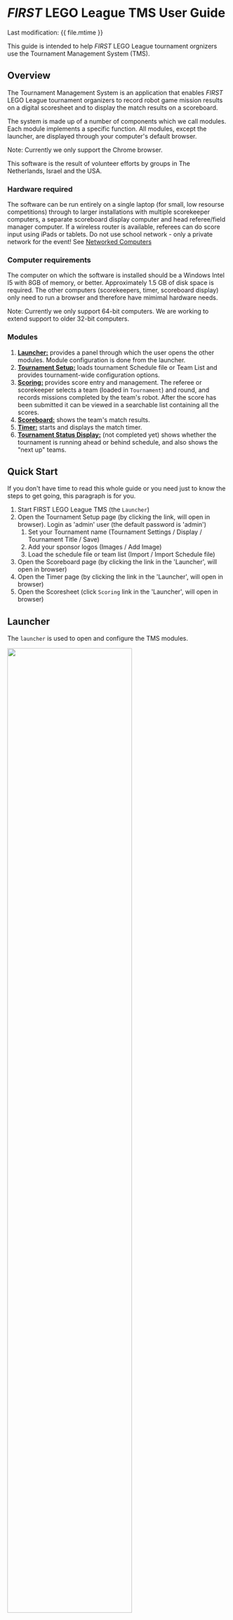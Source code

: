 # *FIRST* LEGO League TMS User Guide

Last modification: {{ file.mtime }}

This guide is intended to help *FIRST* LEGO League tournament orgnizers use the Tournament Management System (TMS).

## Overview

The Tournament Management System is an application that enables *FIRST* LEGO League tournament organizers to record robot game mission results on a digital scoresheet and to display the match results on a scoreboard.

The system is made up of a number of components which we call modules. Each module implements a specific function. All modules, except the launcher, are displayed through your computer's default browser.  

Note: Currently we only support the Chrome browser.

This software is the result of volunteer efforts by groups in The Netherlands, Israel and the USA.

### Hardware required

The software can be run entirely on a single laptop (for small, low resourse competitions) through to larger installations with multiple scorekeeper computers, a separate scoreboard display computer and head referee/field manager computer. If a wireless router is available, referees can do score input using iPads or tablets. Do not use school network - only a private network for the event! See [Networked Computers](#networked-computers)

### Computer requirements

The computer on which the software is installed should be a Windows Intel I5 with 8GB of memory, or better. Approximately 1.5 GB of disk space is required. The other computers (scorekeepers, timer, scoreboard display) only need to run a browser and therefore have mimimal hardware needs.

Note: Currently we only support 64-bit computers. We are working to extend support to older 32-bit computers.

### Modules

1. [**Launcher:**](#launcher) provides a panel through which the user opens the other modules. Module configuration is done from the launcher.
1. [**Tournament Setup:**](#tournament) loads tournament Schedule file or Team List and provides tournament-wide configuration options.
1. [**Scoring:**](#scoring) provides score entry and management. The referee or scorekeeper selects a team (loaded in `Tournament`) and round, and records missions completed by the team's robot. After the score has been submitted it can be viewed in a searchable list containing all the scores.
1. [**Scoreboard:**](#scoreboard) shows the team's match results.
1. [**Timer:**](#timer) starts and displays the match timer.
1. [**Tournament Status Display:**](#tournament-status-display) (not completed yet) shows whether the tournament is running ahead or behind schedule, and also shows the "next up" teams.

## Quick Start

If you don't have time to read this whole guide or you need just to know the steps to get going, this paragraph is for you.

1. Start FIRST LEGO League TMS (the `Launcher`)
1. Open the Tournament Setup page (by clicking the link, will open in browser).
   Login as 'admin' user (the default password is 'admin')
    1. Set your Tournament name (Tournament Settings / Display / Tournament Title / Save)
    1. Add your sponsor logos (Images / Add Image)
    1. Load the schedule file or team list (Import / Import Schedule file)
1. Open the Scoreboard page (by clicking the link in the 'Launcher', will open in browser)
1. Open the Timer page (by clicking the link in the 'Launcher', will open in browser)
1. Open the Scoresheet (click `Scoring` link in the 'Launcher', will open in browser)

## Launcher

The `launcher` is used to open and configure the TMS modules.

<img src="./images/launcher.png" style="width:75%"> 

### Home

The `Home` screen provides clickable links to open the modules, each in it's own browser tab.
For example, click the `Timer` or it's ip address to open the `Timer`. You can also press the `Copy link` button to copy the module address, and then paste it into the Chrome address bar. Do this when your default browser is not Chrome.

### Settings

Module configuration is accessed through the `Settings` screen.

<img src="./images/settings.png" style="width:75%">  

**Timer**  
Timer settings - display countdown in minutes:seconds from 2:30 or in seconds from 150.

**Passwords**

Set `Passwords` for the four predefined `roles`. See [Login](#login) for a description of the roles.  
Press `Save` to make the change permanent.

**Scoreboard**  
Configure whether negative scores are shown as 0 on the `Scoreboard`. Default is YES.

Note: The Scoring screen (intended for the Head Referee) will still show negative scores.

**Scoring**

Configure the [Scoring](#scoring) module settings.

- Select the scoresheet `Challenge` and language.
- `Require a referee name` selects whether a referee name is required on a scoresheet. Default: YES (note this is enforced only when loggin in as referee)
- `Auto-publish team scores` - When configured to YES, scores will be sent to the `Scoreboard` immediately when the referee or scorekeeper presses the `Submit` button. If configured to NO the scores must be [manually published](#scoring-tile), usually by the scorekeeper. Default: YES.
- `Require a Table` selects whether a table name is required on a scoresheet. Default: YES (note this is enforced only when loggin in as referee; Also, this has effectif only if table names are defined in [Tournament Settings](#tournament-settings) - `Delete Tournament Data`.)
- `Require a team signature` selects whether the scoresheet must be signed before it can be submitted. Usually when the scoresheet is completed by the referee, the team technician will be required to sign the scoresheet. A signature is usually not required when a scorekeeper enters the mission information. Default: YES.
- `Display mission score if zero` selects whether `0` is shown on the scoresheet when the team robot has not succeeded in completing a mission: Default: NO  

Press `Save` to make the changes permanent.

Note: After making a change to one of the above settings you need to refresh the browser `Scoring` tab.

**Advanced**

Configure the software logging level and Network Adaptor.

**About**

Information about this software, including how to contact the developers.

**Help**

Show this document

## Login

Access to the module screens are password protected. Each of the 4 predefined roles (admin, scorekeeper, referee and mc) has it's own password.

- `admin` - tournament administrator or head referee. Default password: admin
- `scorekeeper` - transfers missions completed from paper scoresheets into the digital scoresheets. Can also view all scores entered so far. Default password: scorekeeper
- `referee` - Records the state of the robot game on a digital scoresheet. Usually used on iPads or tablets. Default password: referee
- `mc` - Default password: mc

<img src="./images/login.png" style="width:75%">

A password cannot be recovered after it has been saved.

When you login with a role (username) and password, that role is valid for all tabs opened in the browser. If you open an Incognito tab or a different browser, you can login again using a different role.

## Tournament

The `Tournament` screen is the place where the tournament organizer or head referee sets up the tournament.

### Tournament Settings

The `Tournament Settings` screen is where you configure general settings for the tournament.

<img src="./images/tournament-settings.png" style="width:75%">

- Use the `Stage` dropdown to set the current stage of the tournament. Most tournaments have `practice` and `ranking` stages. When you import a `Schedule File` the stage names in the file are used. Default stage names are used if you import a `Team List`. Press the `Save` button after changing the stage. If scores have already been entered for the new `Stage` they will appear on the `Scoreboard`.
- `Delete Tournament Data` - Use the `Delete` button to delete the Teams and Matches.  You will be asked to confirm. **Note this is permanent and deleted scores cannot be recovered**. The system will verify that there are no team scores before deleting teams or matches. You delete scores in the `Scoring` module.
- The `Tournament Title` shown on the `Scoreboard` is configured here.

### Images

The sponsor logos shown on the [Scoreboard](#Scoreboard) ribbon are configured here.

<img src="./images/tournament-images.png" style="width:75%">

The four *FIRST* LEGO League global sponsors are preloaded. You can add additional images files by pressing the `Add Image` button. Press the `Delete` button on an image tile to remove it.

Note: A later version of this software will support hiding logos that you do not want to be displayed but that you wish to keep.

### Import team data

The next step is to import a schedule file or team list. Click `Import` on the right of the screen and select to import a `Schedule File` or `Team List`

Note: `Import` is only available when the team list is empty.

<img src="./images/tournament-import.png" style="width:75%">

- `Schedule file` - Import a CSV schedule file that follows the format of the Tournament Scheduler Excel spreadsheet. This file contains team numbers and names as well as the tournament matches time schedule.
- `Schedule file - shortened` - Import a CSV schedule file exported from one of the Excel-based `Team Tournament Schedule Templates` in the [Tournament Manual](https://firstlegoleague-eventmanuals.pbworks.com/w/page/85093483/Chapter%209%20Home%20Page). The templates can be downloaded from the [Wiki](https://firstlegoleague-eventmanuals.pbworks.com/w/browse#view=ViewFolderNewGui&param=2017%20Schedule%20Templates). Since these CSV Export files do not contain match information, system features requiring this data will be unavailable.
- `Team List` file - Import a plain CSV team list. The file must have the team number, team name and general information in the first 3 columns. As this file does not contain match information, system features requiring this data will be unavailable.

Drag and drop a schedule file or team list onto the popup.

<img src="./images/tournament-import-schedule.png" style="width:75%">

Verify that the data looks correct and then press `Import`.

Once you have imported the file you can see all the imported data by pressing the `Teams` and `Matches` buttons. 

If you need to replace the imported data with a different CSV file, you can delete all the teams and matches, and import again. See [Tournament Settings](#tournament-settings) - `Delete Tournament Data`.

### Teams

The `Teams` screen enables you to edit the team name and affiliation, and to delete a team. You cannot change the team number. There is also a `Add Team` button. Be sure not to use a team number that is already taken. Note that a newly added team does not immeditaly apear - you must refreshthe browser or switch to a differet screen (such as 'Matches') and then back here to see a newly added team.

### Matches

The `Matches` screen shows all the match information.

<img src="./images/tournament-matches.png" style="width:75%">

You can edit match information or delete a match. You can also add a match or add, delete or rename the tables. Be careful not to enter conflicting data.

Note: A later version of this software will provide support for searching the Teams and Matches screens.

## Scoring

The `Scoring` module is used by the `Referee` or `Scorekeeper` to complete a scoresheet and by the `Head Referee` or `Scorekeeper` to manage the scores already entered into the system.

### Scoresheet

The scoresheet text follows the official scoresheet exactly.

<img src="./images/scoring.png" style="width:75%">

- `Select Team` - Choose the team to score. After selecting a team, you select the `Round`.
- `Select Round` - Select the `Round` to score. Rounds for which a score have already been entered are indicated by a tick mark.
- `Points` shows the accumulated points of missions scored so far.
- `Default` sets all the unscored missions to their default (usually unscored) value. This shortcut may be used when a team has successfully done only a few missions - score those missions and then press `Default` to rapidly complete the other missions. This option is not available when the referee role is logged in since the referee is required to go over all the missions with the team technicians.
- `Reset` - reset the scoresheet to it's unscored state.
- `?` - Show the mission description.

As you click each mission condition, the system checks for consistency. For instance, in the 2018 challenge `INTO ORBIT - M05 Extraction` mission, the `Gas Core Sample` cannot be both in the `Lander's Target Circle` and in `Base`.

<img src="./images/scoring-mission.png" style="width:75%">

Once all the scoring requirements of a mission have been marked, the mission score value is shown, and the accumulated points are updated. The page automatically scrolls to the next mission.

If you get to the end of the scoresheet without having scored all the missions, you will see a red `Some missions are incomplete` notification.

<img src="./images/scoring-mission-incomplete.png" style="width:75%">

Click the notification to jump to the first incomplete mission. You will also be notified if the `Team` or `Round` has not been selected.

The team signs the scoresheet in the space provided, and then press `Submit`. You will see a `Score saved successfully` message.  
Note: [Require a Signature](#settings) is configurable in the Settings.

### Score management screen

Press the menu icon on the top left of the `Scoresheet` to open the `Score management` screen.  

<img src="./images/scoring-management.png" style="width:75%">

- **Search scores** - enter text to filter which scores are shown. Examples:  
  - `practice` - show all practice scores
  - `ranking #2` - show all scores in round `ranking 2`
  - `#62` - show all scores of team 62
  - `#7` - show all scores of teams with team numbers that start with 7. Add a space after the number 7 to show only scores for team 7
  - `Table 3` - show all scores on `Table 3`
- **Delete all scores** deletes all scores on the system. You will be asked to confirm. **Note this is permanent and deleted scores cannot be recovered**.
- [**Download rankings**](#tournament-settings) downloads the  scores to a CSV file that can be used by Judging-Lite. Note: When the `Stage` in `Tournament Settings` is set to `practice`, those scores are exported. When it is set to `ranking`, ranking scores are exported.

### Scoring tiles

All the information relating to a particular score is shown in a scoring tile.  

#### Scoring tile  

<img src="./images/scoring-tile.png" style="width:75%">

- `Team number and name` - change the team to which this score is assigned
- `Round` - change the `round` to which this score is assigned
- `Score` - change the `score` for this match. Note: if you do this, the score will no longer be the same as the accumulated score on the scoresheet.
- `referee` and `table` - change the `referee` and `table`. Note: Currently only the referee role sets this information.
- `Edit scoresheet` - open the scoresheet for editing. `Scorekeepers` may use this to verify the scores entered by the `referee`.
- `Publish / Unpublish` - publishing (`+`) a score causes it to appear in the `Scoreboard`. Unpublishing (`-`) causes the score not to appear in the `Scoreboard`. Note: The `-` symbol that means the score is published, `+` means it is unpublished.
- `Delete` - delete a score. You will be asked to confirm. **Note this is permanent and a deleted score cannot be recovered**.

#### Duplicate scores

<img src="./images/scoring-duplicate.png" style="width:75%">

The `Show only duplicates` button is enabled when more than one score has been submitted for the same team and round. Clicking the button filters out all scores that are not duplicates. This gives the head referee or scorekeeper a way to easily check for duplicate scores, and to correct the error.

The `Show only bad scores` button is shown when scores cannot be sent to the `Scoreboard` for any reason. (Details TBD)

## Scoreboard

The `Scoreboard` shows the team scores for the current stage.

<img src="./images/results-display.png" style="width:75%">

Before any scores have been entered, teams are ordered by team number. (currenly there is a bug on this).

When there are scores for a single round only, they are shown in a `Score` column. For example, during the Practice round and also during the 1st Ranking round, only one column is shown.

When there are scores for multiple rounds, there will be a `High` column containing the team's best score, followed by a column for each round.

The left-most column shows the team's rank. The rank is taken from the `High` score. Ties are broken using 2nd, then 3rd best scores.

The `Scoreboard` continuously scrolls through all the teams.

The tournament title is configured in the [Tournament Settings](#tournament-settings) screen.

The sponsor logos ribbon is configured in the [Tournament Images](#images) screen.

## Timer

The `Timer` (clock) is used to start matches and provides a 2:30 minute countdown timer.

<img src="./images/timer.png" style="width:75%">

There are 3 action buttons

- Start the timer
- Reload the timer - resets the timer to 2:30 minutes
- Stop the timer - does an automatic reload

The musical note in the top left hand corner of the screen is used to test the four sounds.

<img src="./images/test-sounds.png" style="width:75%">

The timer can be activated on any computer or tablet on the network. The sound files are played only on the computer where the TMS is installed and this computer must be connected to to a loudspeaker system if required.

## Tournament Status Display

This display shows whether the tournament is running ahead of schedule or behind schedule. It also shows the teams that will play in the upcoming two matches.  
Note: This display only works when a [schedule file is imported](#tournament).
Note: Not implemented yet.

## Networked Computers

At a larger tournament you might have a number of computers connected to each other using a router. We recommend that the connections to the router be wired connections rather than WiFi, especially in school environments where there might be other WiFi networks.
To ensure that only tournament staff has access to, or can edit score and other entries, do not use school network. Use a private netwrk with a router. If using a (private) wifi network, make sure to set a hard-to-guess password.

### Use of iPads and tablets

We have done limited testing of referee score input using iPads and WiFi. No problems were encoutered. If  there is a temporary loss of connectivity when the scoresheet is submitted, the results are saved locally in the iPad, and are sent again together with the submit of the subsequent scoresheet.  
**Note:** Additional functionality has been added since these tests. Tournament organizers that intend using iPads should coordinate this with the development team.

## Network adapters

Many laptop PCs have more than one `Network adapter`. For instance, there might be a wired RJ45 adapter and a WiFi adapter. If you have multiple computers in a network you must ensure the TMS is configured to use the correct adapter. This is done in the `Launcher Settings Network Connections` screen.

<img src="./images/launcher-network-connections.png" style="width:75%">

## Log files

The software records activities in logfiles. When reporting a bug please attach these logs. The logs may be collected into a .ZIP file by pressing the `Logs` button at the bottom of the `Launcher Home` screen.

Logging should be set to DEBUG.

<img src="./images/launcher-loglevel.png" style="width:75%">

Note: When reporting a bug please include the software version which can be seen in the Home screen of the [Launcher](#launcher).

## Feedback

Please send comments/suggestions/questions about this document to Alan Green at agreen@firstinspires.org

## Known Issues

1. 32-bit computers not supported
1. Scoreboard does not sort teams that don't yet have scores, by team number
1. After making changes to the scoring settings in the Launcher, the Scoring browser tab needs to be refreshed (press F5)

## Todos

1. Diagram of configuration
1. Show only bad scores
1. Tournamet Status Display
1. Define MC role
